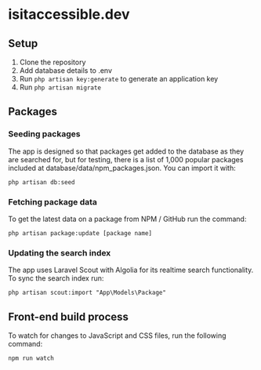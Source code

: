 # isitaccessible.dev

## Setup

1. Clone the repository
1. Add database details to .env
1. Run `php artisan key:generate` to generate an application key
1. Run `php artisan migrate`

## Packages

### Seeding packages

The app is designed so that packages get added to the database as they are searched for, but for testing, there is a list of 1,000 popular packages included at database/data/npm_packages.json. You can import it with:

```
php artisan db:seed
```

### Fetching package data

To get the latest data on a package from NPM / GitHub run the command:

```
php artisan package:update [package name]
```

### Updating the search index

The app uses Laravel Scout with Algolia for its realtime search functionality. To sync the search index run:

```
php artisan scout:import "App\Models\Package"
```

## Front-end build process

To watch for changes to JavaScript and CSS files, run the following command:

```
npm run watch
```
